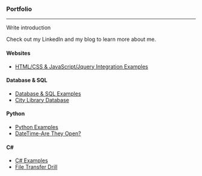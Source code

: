 ### Portfolio
***

Write introduction

Check out my LinkedIn and my blog to learn more about me.

#### Websites
* [HTML/CSS & JavaScript/Jquery Integration Examples](./Websites)


#### Database & SQL
* [Database & SQL Examples](./Database-SQL)
* [City Library Database](./Database-SQL/City-Library-Database)


#### Python
* [Python Examples](./Python)
* [DateTime-Are They Open?](./Python/Datetime-Drill)

#### C#  
* [C# Examples](./C-Sharp)
* [File Transfer Drill](./C-Sharp/File-Transfer-Drill)


